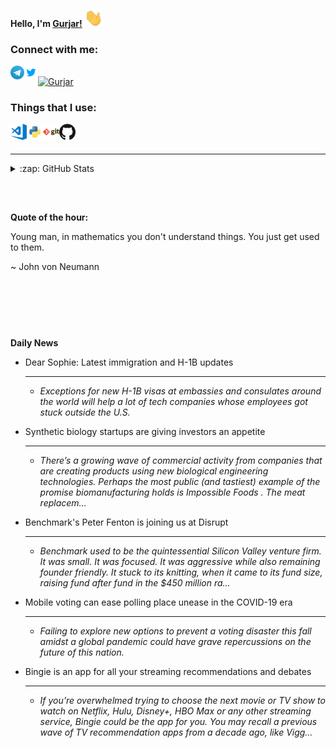 #### Hello, I'm [Gurjar!](https://GurjarKing.github.io) <img src="https://raw.githubusercontent.com/ABSphreak/ABSphreak/master/gifs/Hi.gif" width="30px"></h2>


### Connect with me:

[<img align="left" alt="Gurjar | Telegram" width="22px" src="https://raw.githubusercontent.com/github/explore/80688e429a7d4ef2fca1e82350fe8e3517d3494d/topics/telegram/telegram.png" />][Telegram]
[<img align="left" alt="Gurjar | Twitter" width="22px" src="https://raw.githubusercontent.com/github/explore/80688e429a7d4ef2fca1e82350fe8e3517d3494d/topics/twitter/twitter.png" />][Twitter]

<br > <a href="https://github.com/GurjarKing"><img src="https://komarev.com/ghpvc/?username=GurjarKing" alt="Gurjar" /></a> <br />

<!-- <br >

![](https://visitor-badge.glitch.me/badge?page_id=GurjarKing)

<br /> -->

### Things that I use:

[<img align="left" alt="Visual Studio Code" width="26px" src="https://raw.githubusercontent.com/github/explore/80688e429a7d4ef2fca1e82350fe8e3517d3494d/topics/visual-studio-code/visual-studio-code.png" />][VSCode]
[<img align="left" alt="Python" width="26px" src="https://raw.githubusercontent.com/github/explore/80688e429a7d4ef2fca1e82350fe8e3517d3494d/topics/python/python.png" />][Python]
[<img align="left" alt="Git" width="26px" src="https://raw.githubusercontent.com/github/explore/80688e429a7d4ef2fca1e82350fe8e3517d3494d/topics/git/git.png" />][Git]
[<img align="left" alt="GitHub" width="26px" src="https://raw.githubusercontent.com/github/explore/78df643247d429f6cc873026c0622819ad797942/topics/github/github.png" />][Github]

<br />
<br />

---
<details>
  <summary>:zap: GitHub Stats</summary>

<img align="left" alt="Gurjar's Github Stats" src="https://github-readme-stats.vercel.app/api?username=GurjarKing&show_icons=true&hide_border=true&count_private=true&include_all_commit=true&theme=algolia" />

</details>

<!-- ### 🔔 My latest tweet
<a href="https://twitter.com/Gurjar_King43" target="_blank">
	<img src="https://github.com/GurjarKing/GurjarKing/raw/master/tweet.png" width="70%" align="center" alt="Click to view on Twitter" title="My latest tweet, as an image"/>
</a> -->
<br>

<pre>

</pre>

**Quote of the hour:**

Young man, in mathematics you don't understand things. You just get used to them.

~ John von Neumann
<pre>

</pre>
<br>
<pre>


</pre>
<strong>Daily News</strong>
  
  - Dear Sophie: Latest immigration and H-1B updates
     <hr/>
     
      - *Exceptions for new H-1B visas at embassies and consulates around the world will help a lot of tech companies whose employees got stuck outside the U.S.*
     
  - Synthetic biology startups are giving investors an appetite
      <hr/>
      
      - *There’s a growing wave of commercial activity from companies that are creating products using new biological engineering technologies. Perhaps the most public (and tastiest) example of the promise biomanufacturing holds is Impossible Foods . The meat replacem…*
      
  - Benchmark's Peter Fenton is joining us at Disrupt
      <hr/>
      
      - *Benchmark used to be the quintessential Silicon Valley venture firm. It was small. It was focused. It was aggressive while also remaining founder friendly. It stuck to its knitting, when it came to its fund size, raising fund after fund in the $450 million ra…*
      
  - Mobile voting can ease polling place unease in the COVID-19 era
      <hr/>
      
      - *Failing to explore new options to prevent a voting disaster this fall amidst a global pandemic could have grave repercussions on the future of this nation.*
       
  - Bingie is an app for all your streaming recommendations and debates
      <hr/>
       
       - *If you’re overwhelmed trying to choose the next movie or TV show to watch on Netflix, Hulu, Disney+, HBO Max or any other streaming service, Bingie could be the app for you. You may recall a previous wave of TV recommendation apps from a decade ago, like Vigg…*
      

<br />

[VSCode]: https://code.visualstudio.com/
[Python]: https://www.python.org/
[Git]: https://git-scm.com/
[Github]: https://github.com/
[Telegram]: https://t.me/Gurjar_King/
[Twitter]: https://twitter.com/Gurjar_King43/
